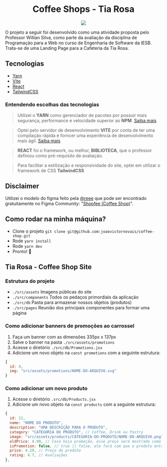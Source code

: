 <h1 align="center">
  Coffee Shops - Tia Rosa
</h1>
<p align="center">
    <img src="https://img.shields.io/badge/Tipo-Atividade-blue" />
</p>

<p>O projeto a seguir foi desenvolvido como uma atividade proposta pelo Professor Willian Silva, como parte da avaliação da disciplina de Programação para a Web no curso de Engenharia de Software da IESB. Trata-se de uma Landing Page para a Cafeteria da Tia Rosa.</p>

## Tecnologias

- [Yarn](https://yarnpkg.com/)
- [Vite](https://vitejs.dev/)
- [React](https://react.dev/)
- [TailwindCSS](https://tailwindcss.com/)

### Entendendo escolhas das tecnologias
> <p>Utilizei o <b>YARN</b> como gerenciador de pacotes por possuir mais segurança, performance e velocidade superior ao <b>NPM</b>. <a href="https://www.knowledgehut.com/blog/web-development/yarn-vs-npm#:~:text=The%20major%20difference%20between%20NPM,considered%20more%20secure%20than%20NPM">Saiba mais</a></p>

> <p>Optei pelo servidor de desenvolvimento <b>VITE</b> por conta de ter uma compilação rápida e forncer uma experiência de desenvolvimento mais ágil. <a href="https://cleancommit.io/blog/what-is-vite/#:~:text=Vite%20is%20a%20modern%20frontend,sizes%2C%20and%20improved%20developer%20experience.">Saiba mais</a></p>

> <p><b>REACT</b> foi o framework, ou melhor, <b>BIBLIOTECA</b>, que o professor definiou como pré-requisito de avaliação.</p>

> <p>Para facilitar a estilização e responsividade do site, optei em utilizar o framework de CSS <b>TailwindCSS</b></p>

## Disclaimer

<p>Utilizei o modelo do figma feito pela <a href="https://www.figma.com/@reee">@reee</a> que pode ser encontrado gratuitamente no Figma Community: "<a href="https://www.figma.com/file/Tn4OMX8Ug9P8vhTZm1Qe4F/Shopfee-(Coffee-Shop)-(Community)?type=design&node-id=510-6021&mode=design&t=jDssXftN7KLFrxjj-0">Shopfee (Coffee Shop)</a>".</p>

## Como rodar na minha máquina?
- Clone o projeto `git clone git@github.com:joaovictornovais/coffee-shop.git`
- Rode `yarn install`
- Rode `yarn dev`
- Pronto! 🎉

## Tia Rosa - Coffee Shop Site
### Estrutura do projeto
- `./src/assets` Imagens públicas do site
- `./src/components` Todos os pedaços primordiais da aplicação
- `./src/db` Pasta para armazenar nossos objetos (produtos)
- `./src/pages` Reunião dos principais componentes para formar uma página

### Como adicionar banners de promoções ao carrossel
1. Faça um banner com as dimensões 335px x 137px
1. Salve o banner na pasta `./src/assets/promotions`
3. Acesse o diretório `./src/db/Promotions.jsx`
4. Adicione um novo objeto na `const promotions` com a seguinte estrutura:
``` javascript
{
  id: 4,
  img: "src/assets/promotions/NOME-DO-ARQUIVO.svg"
}
```

### Como adicionar um novo produto
1. Acesse o diretório `.src/db/Products.jsx`
2. Adicione um novo objeto na `const products` com a seguinte estrutura:
``` javascript
{
  id: 11,
  name: "NOME DO PRODUTO",
  description: "UMA DESCRIÇÃO PARA O PRODUTO",
  category: "CATEGORIA DO PRODUTO", // Coffee, Drink ou Pastry
  image: "src/assets/products/CATEGORIA-DO-PRODUTO/NOME-DO-ARQUIVO.png",
  oldPrice: 4.99, // Caso haja promoção, esse preço será mostrado como antigo
  isPromotion: false, // true || false, ele fará com que o produto entre em promoção
  price: 4.29, // Preço do produto
  rating: 4.7, // Avaliações
},
```

